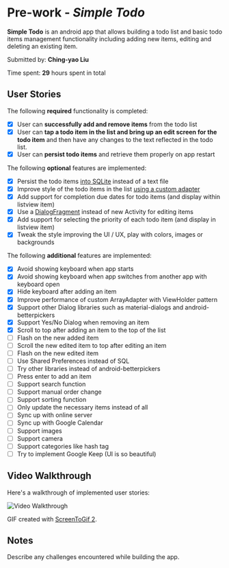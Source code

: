 # Pre-work - *Simple Todo*

**Simple Todo** is an android app that allows building a todo list and basic todo items management functionality including adding new items, editing and deleting an existing item.

Submitted by: **Ching-yao Liu**

Time spent: **29** hours spent in total

## User Stories

The following **required** functionality is completed:

* [x] User can **successfully add and remove items** from the todo list
* [x] User can **tap a todo item in the list and bring up an edit screen for the todo item** and then have any changes to the text reflected in the todo list.
* [x] User can **persist todo items** and retrieve them properly on app restart

The following **optional** features are implemented:

* [x] Persist the todo items [into SQLite](http://guides.codepath.com/android/Persisting-Data-to-the-Device#sqlite) instead of a text file
* [x] Improve style of the todo items in the list [using a custom adapter](http://guides.codepath.com/android/Using-an-ArrayAdapter-with-ListView)
* [x] Add support for completion due dates for todo items (and display within listview item)
* [x] Use a [DialogFragment](http://guides.codepath.com/android/Using-DialogFragment) instead of new Activity for editing items
* [x] Add support for selecting the priority of each todo item (and display in listview item)
* [x] Tweak the style improving the UI / UX, play with colors, images or backgrounds

The following **additional** features are implemented:

* [x] Avoid showing keyboard when app starts
* [x] Avoid showing keyboard when app switches from another app with keyboard open
* [x] Hide keyboard after adding an item
* [x] Improve performance of custom ArrayAdapter with ViewHolder pattern
* [x] Support other Dialog libraries such as material-dialogs and android-betterpickers
* [x] Support Yes/No Dialog when removing an item
* [x] Scroll to top after adding an item to the top of the list
* [ ] Flash on the new added item
* [ ] Scroll the new edited item to top after editing an item
* [ ] Flash on the new edited item
* [ ] Use Shared Preferences instead of SQL
* [ ] Try other libraries instead of android-betterpickers
* [ ] Press enter to add an item
* [ ] Support search function
* [ ] Support manual order change
* [ ] Support sorting function
* [ ] Only update the necessary items instead of all
* [ ] Sync up with online server
* [ ] Sync up with Google Calendar
* [ ] Support images
* [ ] Support camera
* [ ] Support categories like hash tag
* [ ] Try to implement Google Keep (UI is so beautiful)

## Video Walkthrough 

Here's a walkthrough of implemented user stories:

<img src='http://i.imgur.com/s09T1z8.gif' title='Video Walkthrough' width='' alt='Video Walkthrough' />

GIF created with [ScreenToGif 2](https://screentogif.codeplex.com/).

## Notes

Describe any challenges encountered while building the app.
